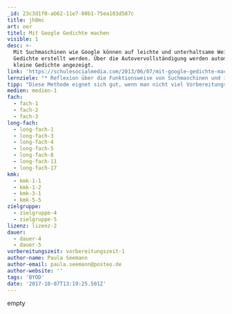```yaml
---
_id: 23c3d1f0-ab62-11e7-80b1-75ea103d587c
title: jh8mc
art: oer
titel: Mit Google Gedichte machen
visible: 1
desc: >-
  Mit Suchmaschinen wie Google können auf leichte und unterhaltsame Weise
  Gedichte erstellt werden. Über die Autovervollständigung werden automatisch
  kleine Gedichte angezeigt.
link: 'https://schulesocialmedia.com/2013/06/07/mit-google-gedichte-machen/'
lernziele: "* Reflexion über die Funktionsweise von Suchmaschinen und ihren Algorithmen\r\n* kreative Ausdrucksmöglichkeit, insbesondere für Lernende, die sich als „unkreativ“ in diesem Bereich erleben\r\n* Auseinandersetzung mit den Begriffen Kreativität und Kunst und welche Rollen Mensch und Maschine in diesen Bereichen zukommt\r\n* Reflexion über die Häufigkeit der vorgeschlagenen Themen"
tipp: "Diese Methode eignet sich gut, wenn man nicht viel Vorbereitungszeit hat, beispielsweise um schnell eine Vertretungsstunde zu gestalten. Da die meisten SchülerInnen ein Smartphone mit Datenvolumen besitzen, müssen nicht mal Computer organisiert werden.\r\n\r\nUm die Bedeutung der Nutzung von Nutzerdaten und Algorithmen zu verdeutlichen, kann diese Aufgabe mit gleichen Suchbegriffen in unterschiedlichen Suchmaschinen durchgeführt werden und verglichen werden, ob und wie sich die Gedichte unterscheiden.\r\n\r\nBeispiele für Google Gedichte findet man unter: http://www.googlepoetics.com/"
medien: medien-1
fach:
  - fach-1
  - fach-2
  - fach-3
long-fach:
  - long-fach-1
  - long-fach-3
  - long-fach-4
  - long-fach-5
  - long-fach-8
  - long-fach-11
  - long-fach-17
kmk:
  - kmk-1-1
  - kmk-1-2
  - kmk-3-1
  - kmk-5-5
zielgruppe:
  - zielgruppe-4
  - zielgruppe-5
lizenz: lizenz-2
dauer:
  - dauer-4
  - dauer-5
vorbereitungszeit: vorbereitungszeit-1
author-name: Paula Seemann
author-email: paula.seemann@posteo.de
author-website: ''
tags: 'BYOD'
date: '2017-10-07T13:19:25.501Z'
---
```

empty
